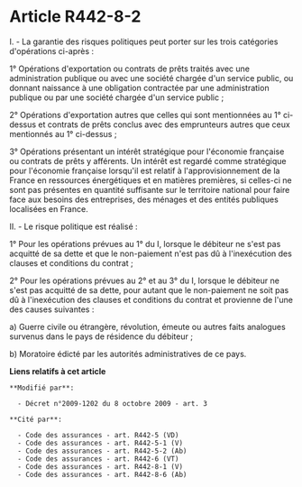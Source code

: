 # Article R442-8-2

I. - La garantie des risques politiques peut porter sur les trois catégories d'opérations ci-après :

1° Opérations d'exportation ou contrats de prêts traités avec une administration publique ou avec une société chargée d'un
service public, ou donnant naissance à une obligation contractée par une administration publique ou par une société chargée
d'un service public ;

2° Opérations d'exportation autres que celles qui sont mentionnées au 1° ci-dessus et contrats de prêts conclus avec des
emprunteurs autres que ceux mentionnés au 1° ci-dessus ;

3° Opérations présentant un intérêt stratégique pour l'économie française ou contrats de prêts y afférents. Un intérêt est
regardé comme stratégique pour l'économie française lorsqu'il est relatif à l'approvisionnement de la France en ressources
énergétiques et en matières premières, si celles-ci ne sont pas présentes en quantité suffisante sur le territoire national
pour faire face aux besoins des entreprises, des ménages et des entités publiques localisées en France. 

II. - Le risque politique est réalisé :

1° Pour les opérations prévues au 1° du I, lorsque le débiteur ne s'est pas acquitté de sa dette et que le non-paiement n'est
pas dû à l'inexécution des clauses et conditions du contrat ;

2° Pour les opérations prévues au 2° et au 3° du I, lorsque le débiteur ne s'est pas acquitté de sa dette, pour autant que le
non-paiement ne soit pas dû à l'inexécution des clauses et conditions du contrat et provienne de l'une des causes suivantes :

a) Guerre civile ou étrangère, révolution, émeute ou autres faits analogues survenus dans le pays de résidence du débiteur ;

b) Moratoire édicté par les autorités administratives de ce pays.

**Liens relatifs à cet article**

	**Modifié par**:

	  - Décret n°2009-1202 du 8 octobre 2009 - art. 3

	**Cité par**:

	  - Code des assurances - art. R442-5 (VD)
	  - Code des assurances - art. R442-5-1 (V)
	  - Code des assurances - art. R442-5-2 (Ab)
	  - Code des assurances - art. R442-6 (VT)
	  - Code des assurances - art. R442-8-1 (V)
	  - Code des assurances - art. R442-8-6 (Ab)
